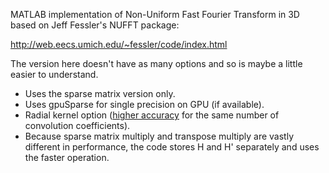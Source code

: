 MATLAB implementation of Non-Uniform Fast Fourier Transform in 3D based on Jeff Fessler's NUFFT package:

http://web.eecs.umich.edu/~fessler/code/index.html

The version here doesn't have as many options and so is maybe a little easier to understand.

* Uses the sparse matrix version only.
* Uses gpuSparse for single precision on GPU (if available).
* Radial kernel option ([higher accuracy](https://cds.ismrm.org/protected/16MPresentations/abstracts/1763.html) for the same number of convolution coefficients).
* Because sparse matrix multiply and transpose multiply are vastly different in performance, the code stores H and H' separately and uses the faster operation.
